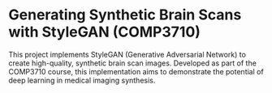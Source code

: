 # Generating Synthetic Brain Scans with StyleGAN (COMP3710)

This project implements StyleGAN (Generative Adversarial Network) to create high-quality, synthetic
brain scan images. Developed as part of the COMP3710 course, this implementation aims to demonstrate
the potential of deep learning in medical imaging synthesis.
